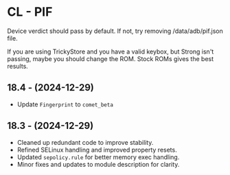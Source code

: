 # CL - PIF
Device verdict should pass by default.
If not, try removing /data/adb/pif.json file.

If you are using TrickyStore and you have a valid keybox, but Strong
isn't passing, maybe you should change the ROM.
Stock ROMs gives the best results.

## 18.4 - (2024-12-29)
- Update `Fingerprint` to `comet_beta`

## 18.3 - (2024-12-29)
- Cleaned up redundant code to improve stability.
- Refined SELinux handling and improved property resets.
- Updated `sepolicy.rule` for better memory exec handling.
- Minor fixes and updates to module description for clarity.
